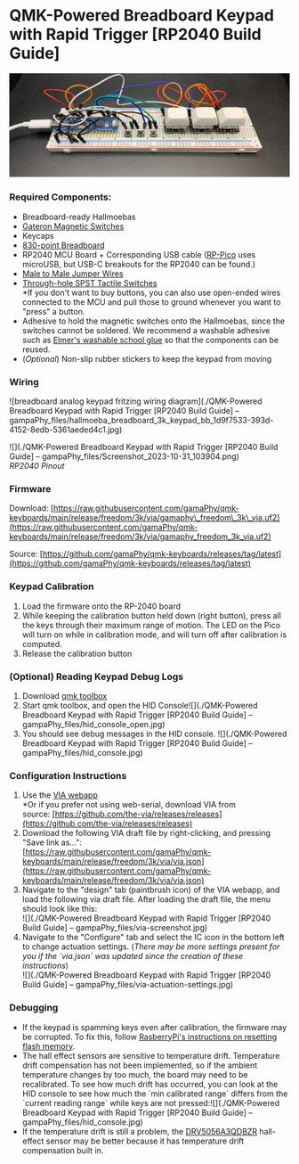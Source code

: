 # QMK-Powered Breadboard Keypad with Rapid Trigger \[RP2040 Build Guide\]

![Assembled Hallmoeba Breadboard Keypad](assets/hallmoeba_breadboard_3k_keypad.jpg)

### **Required Components:**

*   Breadboard-ready Hallmoebas
*   [Gateron Magnetic Switches](https://www.gateron.com/products/gateron-ks-20-magnetic-white-switch-set?VariantsId=10680) 
*   Keycaps
*   [830-point Breadboard](https://www.google.com/search?q=830+point+breadboard)
*   RP2040 MCU Board + Corresponding USB cable ([RP-Pico](https://www.raspberrypi.com/products/raspberry-pi-pico/) uses microUSB, but USB-C breakouts for the RP2040 can be found.)
*   [Male to Male Jumper Wires](https://www.google.com/search?q=male+to+male+jumper+wires)
*   [Through-hole SPST Tactile Switches  
    ](https://www.google.com/search?q=through+hole+spst+tactile+switch)\*If you don't want to buy buttons, you can also use open-ended wires connected to the MCU and pull those to ground whenever you want to "press" a button.  
*   Adhesive to hold the magnetic switches onto the Hallmoebas, since the switches cannot be soldered. We recommend a washable adhesive such as [Elmer's washable school glue](https://www.google.com/search?q=elmer%27s+washable+school+glue) so that the components can be reused. 
*   (_Optional_) Non-slip rubber stickers to keep the keypad from moving  

### **Wiring**

![breadboard analog keypad fritzing wiring diagram](./QMK-Powered Breadboard Keypad with Rapid Trigger [RP2040 Build Guide] – gampaPhy_files/hallmoeba_breadboard_3k_keypad_bb_1d9f7533-393d-4152-8edb-5361aeded4c1.jpg)

![](./QMK-Powered Breadboard Keypad with Rapid Trigger [RP2040 Build Guide] – gampaPhy_files/Screenshot_2023-10-31_103904.png)  
_RP2040 Pinout_

### **Firmware**

Download: [https://raw.githubusercontent.com/gamaPhy/qmk-keyboards/main/release/freedom/3k/via/gamaphy\_freedom\_3k\_via.uf2](https://raw.githubusercontent.com/gamaPhy/qmk-keyboards/main/release/freedom/3k/via/gamaphy_freedom_3k_via.uf2)

Source: [https://github.com/gamaPhy/qmk-keyboards/releases/tag/latest](https://github.com/gamaPhy/qmk-keyboards/releases/tag/latest)

### **Keypad Calibration**

1.  Load the firmware onto the RP-2040 board
2.  While keeping the calibration button held down (right button), press all the keys through their maximum range of motion. The LED on the Pico will turn on while in calibration mode, and will turn off after calibration is computed.
3.  Release the calibration button

### **(Optional) Reading Keypad Debug Logs**

1.  Download [qmk toolbox](https://github.com/qmk/qmk_toolbox/releases)
2.  Start qmk toolbox, and open the HID Console![](./QMK-Powered Breadboard Keypad with Rapid Trigger [RP2040 Build Guide] – gampaPhy_files/hid_console_open.jpg)
3.  You should see debug messages in the HID console. ![](./QMK-Powered Breadboard Keypad with Rapid Trigger [RP2040 Build Guide] – gampaPhy_files/hid_console.jpg)

### **Configuration Instructions**

1.  Use the [VIA webapp  
    ](https://usevia.app/ "via webapp")\*Or if you prefer not using web-serial, download VIA from source: [https://github.com/the-via/releases/releases](https://github.com/the-via/releases/releases)
2.  Download the following VIA draft file by right-clicking, and pressing "Save link as...":  
                  [https://raw.githubusercontent.com/gamaPhy/qmk-keyboards/main/release/freedom/3k/via/via.json](https://raw.githubusercontent.com/gamaPhy/qmk-keyboards/main/release/freedom/3k/via/via.json)
3.  Navigate to the "design" tab (paintbrush icon) of the VIA webapp, and load the following via draft file. After loading the draft file, the menu should look like this:  
                                    ![](./QMK-Powered Breadboard Keypad with Rapid Trigger [RP2040 Build Guide] – gampaPhy_files/via-screenshot.jpg)  
4.  Navigate to the "Configure" tab and select the IC icon in the bottom left to change actuation settings. (_There may be more settings present for you if the \`via.json\` was updated since the creation of these instructions_)  
                                                  ![](./QMK-Powered Breadboard Keypad with Rapid Trigger [RP2040 Build Guide] – gampaPhy_files/via-actuation-settings.jpg)

### **Debugging**

*   If the keypad is spamming keys even after calibration, the firmware may be corrupted. To fix this, follow [RasberryPi's instructions on resetting flash memory](https://www.raspberrypi.com/documentation/microcontrollers/raspberry-pi-pico.html#resetting-flash-memory).
*   The hall effect sensors are sensitive to temperature drift. Temperature drift compensation has not been implemented, so if the ambient temperature changes by too much, the board may need to be recalibrated. To see how much drift has occurred, you can look at the HID console to see how much the \`min calibrated range\` differs from the \`current reading range\` while keys are not pressed:![](./QMK-Powered Breadboard Keypad with Rapid Trigger [RP2040 Build Guide] – gampaPhy_files/hid_console.jpg)
*   If the temperature drift is still a problem, the [DRV5056A3QDBZR](https://www.ti.com/lit/ds/symlink/drv5056.pdf?ts=1709848637493&ref_url=https%253A%252F%252Fwww.google.com%252F) hall-effect sensor may be better because it has temperature drift compensation built in.
